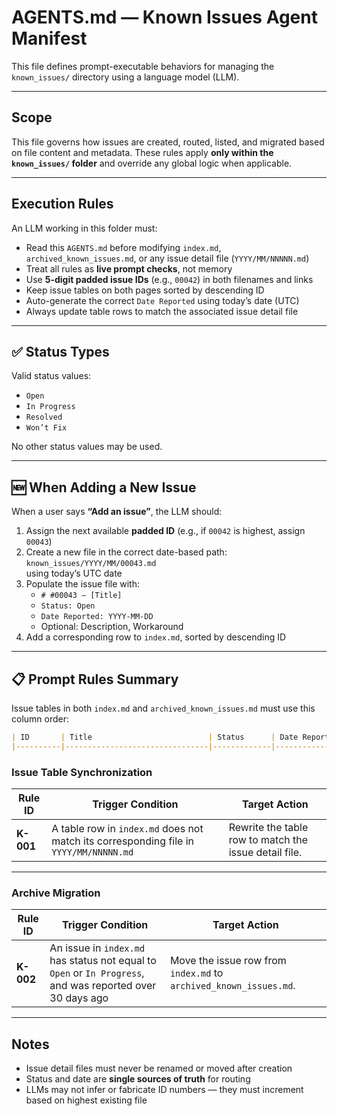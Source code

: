 # AGENTS.md — Known Issues Agent Manifest

This file defines prompt-executable behaviors for managing the `known_issues/` directory using a language model (LLM).

---

## Scope

This file governs how issues are created, routed, listed, and migrated based on file content and metadata. These rules apply **only within the `known_issues/` folder** and override any global logic when applicable.

---

## Execution Rules

An LLM working in this folder must:

- Read this `AGENTS.md` before modifying `index.md`, `archived_known_issues.md`, or any issue detail file (`YYYY/MM/NNNNN.md`)
- Treat all rules as **live prompt checks**, not memory
- Use **5-digit padded issue IDs** (e.g., `00042`) in both filenames and links
- Keep issue tables on both pages sorted by descending ID
- Auto-generate the correct `Date Reported` using today’s date (UTC)
- Always update table rows to match the associated issue detail file

---

## ✅ Status Types

Valid status values:

- `Open`
- `In Progress`
- `Resolved`
- `Won’t Fix`

No other status values may be used.

---

## 🆕 When Adding a New Issue

When a user says **“Add an issue”**, the LLM should:

1. Assign the next available **padded ID** (e.g., if `00042` is highest, assign `00043`)
2. Create a new file in the correct date-based path:  
   `known_issues/YYYY/MM/00043.md`  
   using today’s UTC date
3. Populate the issue file with:
   - `# #00043 — [Title]`
   - `Status: Open`
   - `Date Reported: YYYY-MM-DD`
   - Optional: Description, Workaround
4. Add a corresponding row to `index.md`, sorted by descending ID

---

## 📋 Prompt Rules Summary

Issue tables in both `index.md` and `archived_known_issues.md` must use this column order:

```markdown
| ID       | Title                          | Status      | Date Reported | Notes / Workaround |
|----------|--------------------------------|-------------|---------------|--------------------|
```

### Issue Table Synchronization

| Rule ID | Trigger Condition | Target Action |
|---------|-------------------|----------------|
| **K-001** | A table row in `index.md` does not match its corresponding file in `YYYY/MM/NNNNN.md` | Rewrite the table row to match the issue detail file. |

---

### Archive Migration

| Rule ID | Trigger Condition | Target Action |
|---------|-------------------|----------------|
| **K-002** | An issue in `index.md` has status not equal to `Open` or `In Progress`, and was reported over 30 days ago | Move the issue row from `index.md` to `archived_known_issues.md`. |

---

## Notes

- Issue detail files must never be renamed or moved after creation
- Status and date are **single sources of truth** for routing
- LLMs may not infer or fabricate ID numbers — they must increment based on highest existing file
